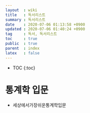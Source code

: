 ```yaml
---
layout  : wiki
title   : 독서리스트
summary : 독서리스트
date    : 2020-07-06 01:13:58 +0900
updated : 2020-07-06 01:40:24 +0900
tag     : 독서, 독서리스트
toc     : true
public  : true
parent  : index
latex   : false
---
```

* TOC
{:toc}

# 통계학 입문 
* 세상에서가장쉬운통계학입문
